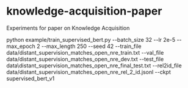 # knowledge-acquisition-paper
Experiments for paper on Knowledge Acquisition

python example/train_supervised_bert.py --batch_size 32 --lr 2e-5 --max_epoch 2 --max_length 250 --seed 42 --train_file data/distant_supervision_matches_open_nre_train.txt --val_file data/distant_supervision_matches_open_nre_dev.txt --test_file data\distant_supervision_matches_open_nre_final_test.txt --rel2id_file data/distant_supervision_matches_open_nre_rel_2_id.jsonl --ckpt supervised_bert_v1